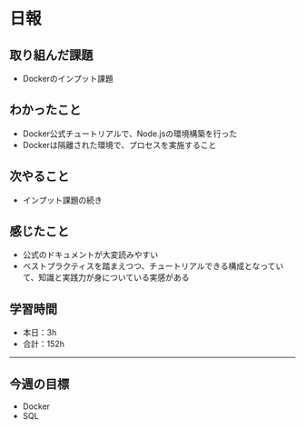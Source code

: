 # 日報

## 取り組んだ課題  

- Dockerのインプット課題

## わかったこと

- Docker公式チュートリアルで、Node.jsの環境構築を行った
- Dockerは隔離された環境で、プロセスを実施すること

## 次やること

- インプット課題の続き

## 感じたこと

- 公式のドキュメントが大変読みやすい
- ベストプラクティスを踏まえつつ、チュートリアルできる構成となっていて、知識と実践力が身についている実感がある

## 学習時間

- 本日：3h
- 合計：152h

---

## 今週の目標

- Docker
- SQL
